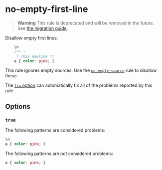 # no-empty-first-line  
  
> **Warning** This rule is deprecated and will be removed in the future. See [the migration guide](../../../docs/migration-guide/to-15.md).  
  
Disallow empty first lines.  
  
<!-- prettier-ignore -->  
```css  
    \n  
    /** ↑  
     * This newline */  
    a { color: pink; }  
```  
  
This rule ignores empty sources. Use the [`no-empty-source`](../no-empty-source/README.md) rule to disallow these.  
  
The [`fix` option](../../../docs/user-guide/options.md#fix) can automatically fix all of the problems reported by this rule.  
  
## Options  
  
### `true`  
  
The following patterns are considered problems:  
  
<!-- prettier-ignore -->  
```css  
\n  
a { color: pink; }  
```  
  
The following patterns are _not_ considered problems:  
  
<!-- prettier-ignore -->  
```css  
a { color: pink; }  
```  
